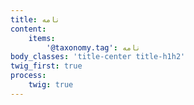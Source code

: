 ```yaml
---
title: نامه
content:
    items:  
        '@taxonomy.tag': نامه
body_classes: 'title-center title-h1h2'
twig_first: true
process:
    twig: true
---
```


